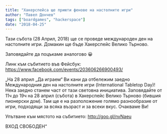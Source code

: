 ```yaml
---
title: "Хакерспейса ще приюти фенове на настолните игри"
author: "Павел Дончев"
tags: ["boardgames", "hackerspace"]
date: "2018-04-25"
---
```


Тази събота (28 Април, 2018) ще се проведе международен ден на настолните игри.
Домакин ще бъде Хакерспейс Велико Търново.

Заповядайте да поцъкаме аналогово 😀

Линк към събитието във Фейсбук:
https://www.facebook.com/events/203606266900493/

„На 28 април „Да играем“ Ви кани да отбележим заедно Международния ден на настолните игри (International Tabletop Day)!
Нека заедно станем част от тази световна инициатива.
Заповядайте от 11ч до 19ч на 28 април (събота) в Хакерспейс Велико Търново (бившия пионерски дом).
Там ще е на разположение голямо разнообразие от игри, подходящи за всяка възраст и за всеки вкус.
Очакваме Ви!

Упътване към мястото на събитието:
http://goo.gl/nvNaeu

ВХОД СВОБОДЕН“